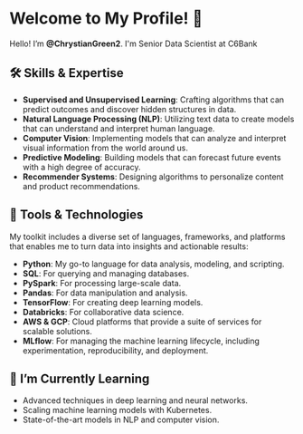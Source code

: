 # Welcome to My Profile! 👋

Hello! I’m **@ChrystianGreen2**. I'm Senior Data Scientist at C6Bank

## 🛠 Skills & Expertise
- **Supervised and Unsupervised Learning**: Crafting algorithms that can predict outcomes and discover hidden structures in data.
- **Natural Language Processing (NLP)**: Utilizing text data to create models that can understand and interpret human language.
- **Computer Vision**: Implementing models that can analyze and interpret visual information from the world around us.
- **Predictive Modeling**: Building models that can forecast future events with a high degree of accuracy.
- **Recommender Systems**: Designing algorithms to personalize content and product recommendations.

## 🧰 Tools & Technologies
My toolkit includes a diverse set of languages, frameworks, and platforms that enables me to turn data into insights and actionable results:
- **Python**: My go-to language for data analysis, modeling, and scripting.
- **SQL**: For querying and managing databases.
- **PySpark**: For processing large-scale data.
- **Pandas**: For data manipulation and analysis.
- **TensorFlow**: For creating deep learning models.
- **Databricks**: For collaborative data science.
- **AWS & GCP**: Cloud platforms that provide a suite of services for scalable solutions.
- **MLflow**: For managing the machine learning lifecycle, including experimentation, reproducibility, and deployment.

## 🌱 I’m Currently Learning
- Advanced techniques in deep learning and neural networks.
- Scaling machine learning models with Kubernetes.
- State-of-the-art models in NLP and computer vision.

<!---
ChrystianGreen2/ChrystianGreen2 is a ✨ special ✨ repository because its `README.md` (this file) appears on your GitHub profile.
You can click the Preview link to take a look at your changes.
--->
